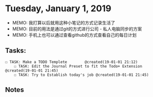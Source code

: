 # Tuesday, January 1, 2019
- MEMO: 我打算以后就用这种小笔记的方式记录生活了
- MEMO: 目前的用法是通过git的方式进行公司 - 私人电脑同步的方案
- MEMO: 手机上也可以通过查看github的方式查看自己的每日计划

## Tasks:
    ☐ TASK: Make a TODO Templete        @created(19-01-01 21:12)
        ☐ TASK: Edit the Journal Preset to fit the Todo+ Extension @created(19-01-01 21:45)
        ☐ TASK: Try to Establish today's job @created(19-01-01 21:45)

## Notes

